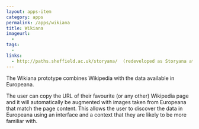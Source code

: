 ```yaml
---
layout: apps-item
category: apps
permalink: /apps/wikiana
title: Wikiana
imageurl:
  - 
tags:
  - 
links:
  - http://paths.sheffield.ac.uk/storyana/  (redeveloped as Storyana at a later hackathon)
---
```


The Wikiana prototype combines Wikipedia with the data available in Europeana.

The user can copy the URL of their favourite (or any other) Wikipedia page and it will automatically be augmented with images taken from Europeana that match the page content. This allows the user to discover the data in Europeana using an interface and a context that they are likely to be more familiar with.
